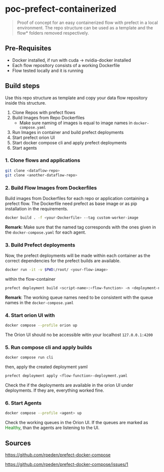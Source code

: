 # poc-prefect-containerized
>Proof of concept for an easy containerized flow with prefect in a local environment.
The repo structure can be used as a template and the flow* folders removed respectively.

## Pre-Requisites
- Docker installed, if run with cuda -> nvidia-docker installed
- Each flow repository consists of a working Dockerfile
- Flow tested locally and it is running

## Build steps

Use this repo structure as template and copy your data flow repository inside this structure.

1. Clone Repos with prefect flows
2. Build Images from Repo Dockerfiles
    - Make sure naming of images is equal to image names in `docker-compose.yaml`
3. Run Images in container and build prefect deployments
4. Start prefect orion UI
5. Start docker compose cli and apply prefect deployments
6. Start agents

### 1. Clone flows and applications
```bash
git clone <dataflow-repo>
git clone <another-dataflow-repo>
```

### 2. Build Flow Images from Dockerfiles
Build images from Dockerfiles for each repo or application containing a prefect flow. The Dockerfile need prefect as base image or as pip installation in the requirements.

```bash
docker build . -f <your-Dockerfile> --tag custom-worker-image
```
**Remark:** Make sure that the named tag corresponds with the ones given in the `docker-compose.yaml` for each agent.

### 3. Build Prefect deployments

Now, the prefect deployments will be made within each container as the correct dependencies for the prefect builds are available.

```bash
docker run -it -v $PWD:/root/ <your-flow-image>
```

within the flow-container 
```bash
prefect deployment build <script-name>:<flow-function> -n <deployment-name> -q <working-queue-name>
```
**Remark**: The working queue names need to be consistent with the queue names in the `docker-compose.yaml`


### 4. Start orion UI with 
```bash
docker compose --profile orion up
```
The Orion UI should no be accessible witin your localhost `127.0.0.1:4200`

### 5. Run compose cli and apply builds
```bash
docker compose run cli
```
then, apply the created deployment yaml
```bash
prefect deployment apply <flow-function>-deployment.yaml
```
Check the if the deployments are available in the orion UI under deployments. If they are, everything worked fine.

### 6. Start Agents
```bash
docker compose --profile <agent> up
```
Check the working queues in the Orion UI. If the queues are marked as <span style="color:green">Healthy</span>, than the agents are listening to the UI.


## Sources

https://github.com/rpeden/prefect-docker-compose

https://github.com/rpeden/prefect-docker-compose/issues/1
